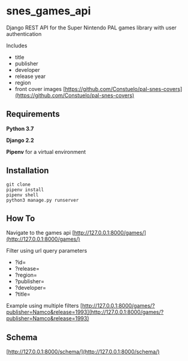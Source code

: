 # snes_games_api

Django REST API for the Super Nintendo PAL games library with user authentication

Includes

- title
- publisher
- developer
- release year
- region
- front cover images [https://github.com/Constuelo/pal-snes-covers](https://github.com/Constuelo/pal-snes-covers)

## Requirements

**Python 3.7**

**Django 2.2**

**Pipenv** for a virtual environment

## Installation

    git clone
    pipenv install
    pipenv shell
    python3 manage.py runserver

## How To

Navigate to the games api [http://127.0.0.1:8000/games/](http://127.0.0.1:8000/games/)

Filter using url query parameters

- ?id=
- ?release=
- ?region=
- ?publisher=
- ?developer=
- ?title=

Example using multiple filters [http://127.0.0.1:8000/games/?publisher=Namco&release=1993](http://127.0.0.1:8000/games/?publisher=Namco&release=1993)

## Schema

[http://127.0.0.1:8000/schema/](http://127.0.0.1:8000/schema/)
